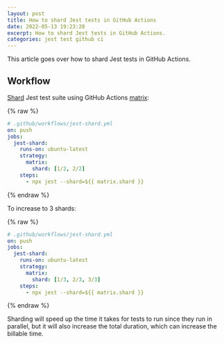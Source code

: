 ```yaml
---
layout: post
title: How to shard Jest tests in GitHub Actions
date: 2022-05-13 19:23:28
excerpt: How to shard Jest tests in GitHub Actions.
categories: jest test github ci
---
```


This article goes over how to shard Jest tests in GitHub Actions.

## Workflow

[Shard](https://jestjs.io/docs/cli#--shard) Jest test suite using GitHub Actions [matrix](https://docs.github.com/en/actions/using-jobs/using-a-matrix-for-your-jobs):

{% raw %}

```yml
# .github/workflows/jest-shard.yml
on: push
jobs:
  jest-shard:
    runs-on: ubuntu-latest
    strategy:
      matrix:
        shard: [1/2, 2/2]
    steps:
      - npx jest --shard=${{ matrix.shard }}
```

{% endraw %}

To increase to 3 shards:

{% raw %}

```yml
# .github/workflows/jest-shard.yml
on: push
jobs:
  jest-shard:
    runs-on: ubuntu-latest
    strategy:
      matrix:
        shard: [1/3, 2/3, 3/3]
    steps:
      - npx jest --shard=${{ matrix.shard }}
```

{% endraw %}

Sharding will speed up the time it takes for tests to run since they run in parallel, but it will also increase the total duration, which can increase the billable time.
